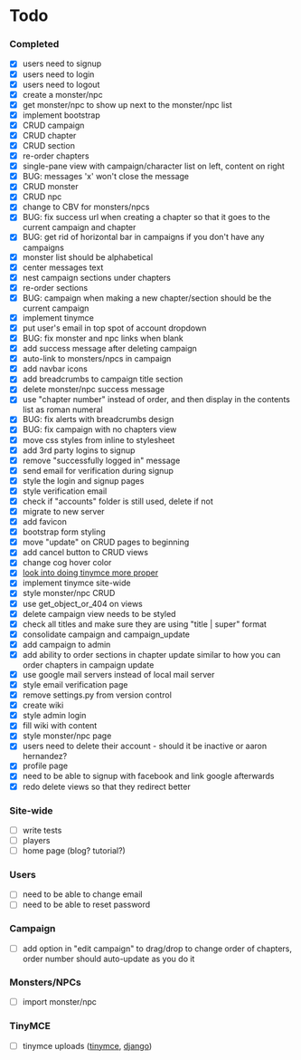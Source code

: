 # Todo

### Completed
- [x] users need to signup
- [x] users need to login
- [x] users need to logout
- [x] create a monster/npc
- [x] get monster/npc to show up next to the monster/npc list
- [x] implement bootstrap
- [x] CRUD campaign
- [x] CRUD chapter
- [x] CRUD section
- [x] re-order chapters
- [x] single-pane view with campaign/character list on left, content on right
- [x] BUG: messages 'x' won't close the message
- [x] CRUD monster
- [x] CRUD npc
- [x] change to CBV for monsters/npcs
- [x] BUG: fix success url when creating a chapter so that it goes to the current campaign and chapter
- [x] BUG: get rid of horizontal bar in campaigns if you don't have any campaigns
- [x] monster list should be alphabetical
- [x] center messages text
- [x] nest campaign sections under chapters
- [x] re-order sections
- [x] BUG: campaign when making a new chapter/section should be the current campaign
- [x] implement tinymce
- [x] put user's email in top spot of account dropdown
- [x] BUG: fix monster and npc links when blank
- [x] add success message after deleting campaign
- [x] auto-link to monsters/npcs in campaign
- [x] add navbar icons
- [x] add breadcrumbs to campaign title section
- [x] delete monster/npc success message
- [x] use "chapter number" instead of order, and then display in the contents list as roman numeral
- [x] BUG: fix alerts with breadcrumbs design
- [x] BUG: fix campaign with no chapters view
- [x] move css styles from inline to stylesheet
- [x] add 3rd party logins to signup
- [x] remove "successfully logged in" message
- [x] send email for verification during signup
- [x] style the login and signup pages
- [x] style verification email
- [x] check if "accounts" folder is still used, delete if not
- [x] migrate to new server
- [x] add favicon
- [x] bootstrap form styling
- [x] move "update" on CRUD pages to beginning
- [x] add cancel button to CRUD views
- [x] change cog hover color
- [x] [look into doing tinymce more proper](http://stackoverflow.com/questions/19013509/tinymce-widget-usage-in-django-template)
- [x] implement tinymce site-wide
- [x] style monster/npc CRUD
- [x] use get_object_or_404 on views
- [x] delete campaign view needs to be styled
- [x] check all titles and make sure they are using "title | super" format
- [x] consolidate campaign and campaign_update
- [x] add campaign to admin
- [x] add ability to order sections in chapter update similar to how you can order chapters in campaign update
- [x] use google mail servers instead of local mail server
- [x] style email verification page
- [x] remove settings.py from version control
- [x] create wiki
- [x] style admin login
- [x] fill wiki with content
- [x] style monster/npc page
- [x] users need to delete their account - should it be inactive or aaron hernandez?
- [x] profile page
- [x] need to be able to signup with facebook and link google afterwards
- [x] redo delete views so that they redirect better

### Site-wide
- [ ] write tests
- [ ] players
- [ ] home page (blog? tutorial?)

### Users
- [ ] need to be able to change email
- [ ] need to be able to reset password

### Campaign
- [ ] add option in "edit campaign" to drag/drop to change order of chapters, order number should auto-update as you do it

### Monsters/NPCs
- [ ] import monster/npc

### TinyMCE
- [ ] tinymce uploads ([tinymce](https://www.tinymce.com/docs/configure/file-image-upload/), [django](http://stackoverflow.com/questions/5871730/need-a-minimal-django-file-upload-example))
